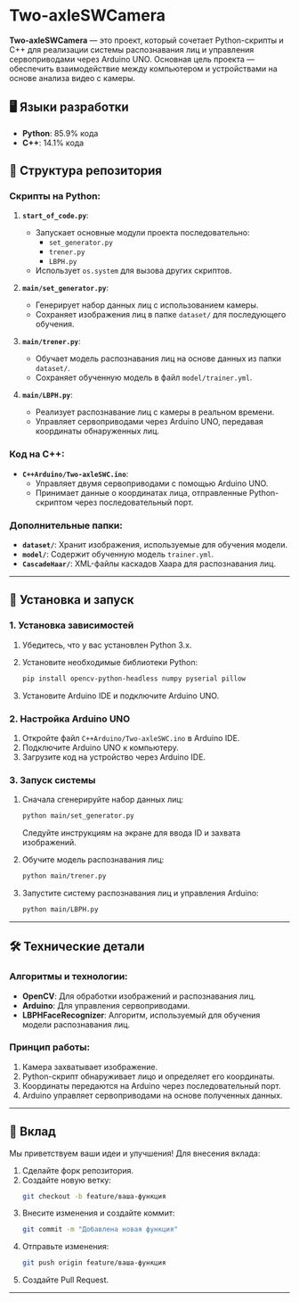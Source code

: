 # Two-axleSWCamera

**Two-axleSWCamera** — это проект, который сочетает Python-скрипты и C++ для реализации системы распознавания лиц и управления сервоприводами через Arduino UNO. Основная цель проекта — обеспечить взаимодействие между компьютером и устройствами на основе анализа видео с камеры.

## 🖥️ Языки разработки

- **Python**: 85.9% кода
- **C++**: 14.1% кода

## 📂 Структура репозитория

### Скрипты на Python:
1. **`start_of_code.py`**:
   - Запускает основные модули проекта последовательно:
     - `set_generator.py`
     - `trener.py`
     - `LBPH.py`
   - Использует `os.system` для вызова других скриптов.

2. **`main/set_generator.py`**:
   - Генерирует набор данных лиц с использованием камеры.
   - Сохраняет изображения лиц в папке `dataset/` для последующего обучения.

3. **`main/trener.py`**:
   - Обучает модель распознавания лиц на основе данных из папки `dataset/`.
   - Сохраняет обученную модель в файл `model/trainer.yml`.

4. **`main/LBPH.py`**:
   - Реализует распознавание лиц с камеры в реальном времени.
   - Управляет сервоприводами через Arduino UNO, передавая координаты обнаруженных лиц.

### Код на C++:
- **`C++Arduino/Two-axleSWC.ino`**:
  - Управляет двумя сервоприводами с помощью Arduino UNO.
  - Принимает данные о координатах лица, отправленные Python-скриптом через последовательный порт.

### Дополнительные папки:
- **`dataset/`**: Хранит изображения, используемые для обучения модели.
- **`model/`**: Содержит обученную модель `trainer.yml`.
- **`CascadeHaar/`**: XML-файлы каскадов Хаара для распознавания лиц.

---

## 🚀 Установка и запуск

### 1. Установка зависимостей

1. Убедитесь, что у вас установлен Python 3.x.
2. Установите необходимые библиотеки Python:
   ```bash
   pip install opencv-python-headless numpy pyserial pillow
   ```

3. Установите Arduino IDE и подключите Arduino UNO.

### 2. Настройка Arduino UNO

1. Откройте файл `C++Arduino/Two-axleSWC.ino` в Arduino IDE.
2. Подключите Arduino UNO к компьютеру.
3. Загрузите код на устройство через Arduino IDE.

### 3. Запуск системы

1. Сначала сгенерируйте набор данных лиц:
   ```bash
   python main/set_generator.py
   ```
   Следуйте инструкциям на экране для ввода ID и захвата изображений.

2. Обучите модель распознавания лиц:
   ```bash
   python main/trener.py
   ```

3. Запустите систему распознавания лиц и управления Arduino:
   ```bash
   python main/LBPH.py
   ```

---

## 🛠️ Технические детали

### Алгоритмы и технологии:
- **OpenCV**: Для обработки изображений и распознавания лиц.
- **Arduino**: Для управления сервоприводами.
- **LBPHFaceRecognizer**: Алгоритм, используемый для обучения модели распознавания лиц.

### Принцип работы:
1. Камера захватывает изображение.
2. Python-скрипт обнаруживает лицо и определяет его координаты.
3. Координаты передаются на Arduino через последовательный порт.
4. Arduino управляет сервоприводами на основе полученных данных.

---

## 🤝 Вклад

Мы приветствуем ваши идеи и улучшения! Для внесения вклада:
1. Сделайте форк репозитория.
2. Создайте новую ветку:
   ```bash
   git checkout -b feature/ваша-функция
   ```
3. Внесите изменения и создайте коммит:
   ```bash
   git commit -m "Добавлена новая функция"
   ```
4. Отправьте изменения:
   ```bash
   git push origin feature/ваша-функция
   ```
5. Создайте Pull Request.

---
